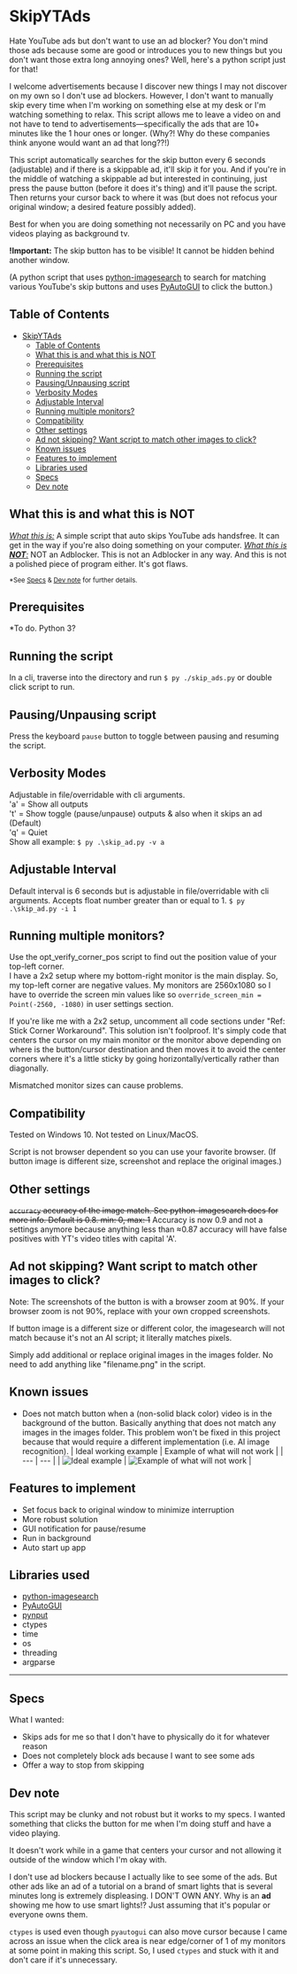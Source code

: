 # SkipYTAds

Hate YouTube ads but don't want to use an ad blocker? You don't mind those ads because some are good or introduces you to new things but you don't want those extra long annoying ones? Well, here's a python script just for that!

I welcome advertisements because I discover new things I may not discover on my own so I don't use ad blockers. However, I don't want to manually skip every time when I'm working on something else at my desk or I'm watching something to relax. This script allows me to leave a video on and not have to tend to advertisements—specifically the ads that are 10+ minutes like the 1 hour ones or longer. (Why?! Why do these companies think anyone would want an ad that long??!)

This script automatically searches for the skip button every 6 seconds (adjustable) and if there is a skippable ad, it'll skip it for you. And if you're in the middle of watching a skippable ad but interested in continuing, just press the pause button (before it does it's thing) and it'll pause the script. Then returns your cursor back to where it was (but does not refocus your original window; a desired feature possibly added).

Best for when you are doing something not necessarily on PC and you have videos playing as background tv.

**!Important:** The skip button has to be visible! It cannot be hidden behind another window.

(A python script that uses [python-imagesearch](https://github.com/drov0/python-imagesearch) to search for matching various YouTube's skip buttons and uses [PyAutoGUI](https://github.com/asweigart/pyautogui) to click the button.)

## Table of Contents

<!-- TOC -->

- [SkipYTAds](#skipytads)
  - [Table of Contents](#table-of-contents)
  - [What this is and what this is NOT](#what-this-is-and-what-this-is-not)
  - [Prerequisites](#prerequisites)
  - [Running the script](#running-the-script)
  - [Pausing/Unpausing script](#pausingunpausing-script)
  - [Verbosity Modes](#verbosity-modes)
  - [Adjustable Interval](#adjustable-interval)
  - [Running multiple monitors?](#running-multiple-monitors)
  - [Compatibility](#compatibility)
  - [Other settings](#other-settings)
  - [Ad not skipping? Want script to match other images to click?](#ad-not-skipping-want-script-to-match-other-images-to-click)
  - [Known issues](#known-issues)
  - [Features to implement](#features-to-implement)
  - [Libraries used](#libraries-used)
  - [Specs](#specs)
  - [Dev note](#dev-note)

<!-- /TOC -->

## What this is and what this is NOT

<u>*What this is:*</u> A simple script that auto skips YouTube ads handsfree. It can get in the way if you're also doing something on your computer.
<u>*What this is **NOT**:*</u> NOT an Adblocker. This is not an Adblocker in any way. And this is not a polished piece of program either. It's got flaws.

<sub>*See [Specs](#specs) & [Dev note](#dev-note) for further details.</sub>

## Prerequisites

*To do. Python 3?

## Running the script

In a cli, traverse into the directory and run `$ py ./skip_ads.py` or double click script to run.

## Pausing/Unpausing script

Press the keyboard `pause` button to toggle between pausing and resuming the script.

## Verbosity Modes

Adjustable in file/overridable with cli arguments.  
'a' = Show all outputs  
't' = Show toggle (pause/unpause) outputs & also when it skips an ad (Default)  
'q' = Quiet  
Show all example: `$ py .\skip_ad.py -v a`

## Adjustable Interval

Default interval is 6 seconds but is adjustable in file/overridable with cli arguments. Accepts float number greater than or equal to 1.
`$ py .\skip_ad.py -i 1`

## Running multiple monitors?

Use the opt_verify_corner_pos script to find out the position value of your top-left corner.  
I have a 2x2 setup where my bottom-right monitor is the main display. So, my top-left corner are negative values. My monitors are 2560x1080 so I have to override the screen min values like so `override_screen_min = Point(-2560, -1080)` in user settings section.

If you're like me with a 2x2 setup, uncomment all code sections under "Ref: Stick Corner Workaround". This solution isn't foolproof. It's simply code that centers the cursor on my main monitor or the monitor above depending on where is the button/cursor destination and then moves it to avoid the center corners where it's a little sticky by going horizontally/vertically rather than diagonally.

Mismatched monitor sizes can cause problems.

## Compatibility

Tested on Windows 10. Not tested on Linux/MacOS.

Script is not browser dependent so you can use your favorite browser. (If button image is different size, screenshot and replace the original images.)

## Other settings

~~`accuracy` accuracy of the image match. See python-imagesearch docs for more info. Default is 0.8. min: 0, max: 1~~ Accuracy is now 0.9 and not a settings anymore because anything less than ≈0.87 accuracy will have false positives with YT's video titles with capital 'A'.

## Ad not skipping? Want script to match other images to click?

Note: The screenshots of the button is with a browser zoom at 90%. If your browser zoom is not 90%, replace with your own cropped screenshots.

If button image is a different size or different color, the imagesearch will not match because it's not an AI script; it literally matches pixels.

Simply add additional or replace original images in the images folder. No need to add anything like "filename.png" in the script.

## Known issues

- Does not match button when a (non-solid black color) video is in the background of the button. Basically anything that does not match any images in the images folder.
  This problem won't be fixed in this project because that would require a different implementation (i.e. AI image recognition).
  | Ideal working example | Example of what will not work |
  | --- | --- |
  | <img src="/example ideal.png" alt="Ideal example" /> | <img src="/example error.png" alt="Example of what will not work" /> |

## Features to implement

- Set focus back to original window to minimize interruption
- More robust solution
- GUI notification for pause/resume
- Run in background
- Auto start up app

## Libraries used

- [python-imagesearch](https://github.com/drov0/python-imagesearch)
- [PyAutoGUI](https://github.com/asweigart/pyautogui)
- [pynput](https://pypi.org/project/pynput/)
- ctypes
- time
- os
- threading
- argparse

---

## Specs

What I wanted:

- Skips ads for me so that I don't have to physically do it for whatever reason
- Does not completely block ads because I want to see some ads
- Offer a way to stop from skipping

## Dev note

This script may be clunky and not robust but it works to my specs. I wanted something that clicks the button for me when I'm doing stuff and have a video playing.

It doesn't work while in a game that centers your cursor and not allowing it outside of the window which I'm okay with.

I don't use ad blockers because I actually like to see some of the ads. But other ads like an ad of a tutorial on a brand of smart lights that is several minutes long is extremely displeasing. I DON'T OWN ANY. Why is an **ad** showing me how to use smart lights!? Just assuming that it's popular or everyone owns them.

`ctypes` is used even though `pyautogui` can also move cursor because I came across an issue when the click area is near edge/corner of 1 of my monitors at some point in making this script. So, I used `ctypes` and stuck with it and don't care if it's unnecessary.
